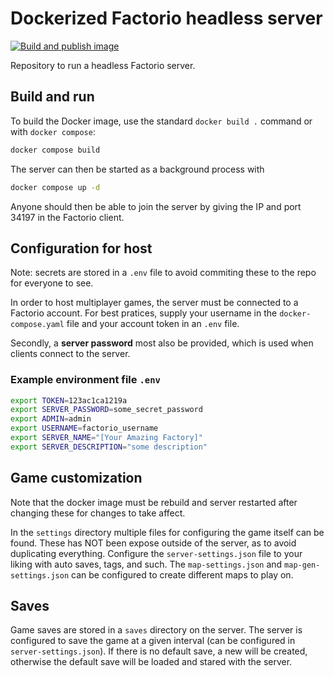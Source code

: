 # Dockerized Factorio headless server

[![Build and publish image](https://github.com/OliverFlecke/factorio-server/actions/workflows/publish.yml/badge.svg?branch=main)](https://github.com/OliverFlecke/factorio-server/actions/workflows/publish.yml)

Repository to run a headless Factorio server.

## Build and run

To build the Docker image, use the standard `docker build .` command or with `docker compose`:

```sh
docker compose build
```

The server can then be started as a background process with

```sh
docker compose up -d
```

Anyone should then be able to join the server by giving the IP and port 34197 in the Factorio client.

## Configuration for host

Note: secrets are stored in a `.env` file to avoid commiting these to the repo for everyone to see.

In order to host multiplayer games, the server must be connected to a Factorio account.
For best pratices, supply your username in the `docker-compose.yaml` file and your account token in an `.env` file.

Secondly, a **server password** most also be provided, which is used when clients connect to the server.

### Example environment file `.env`

```sh
export TOKEN=123ac1ca1219a
export SERVER_PASSWORD=some_secret_password
export ADMIN=admin
export USERNAME=factorio_username
export SERVER_NAME="[Your Amazing Factory]"
export SERVER_DESCRIPTION="some description"
```

## Game customization

Note that the docker image must be rebuild and server restarted after changing these for changes to take affect.

In the `settings` directory multiple files for configuring the game itself can be found.
These has NOT been expose outside of the server, as to avoid duplicating everything.
Configure the `server-settings.json` file to your liking with auto saves, tags, and such.
The `map-settings.json` and `map-gen-settings.json` can be configured to create different maps to play on.

## Saves

Game saves are stored in a `saves` directory on the server.
The server is configured to save the game at a given interval (can be configured in `server-settings.json`).
If there is no default save, a new will be created, otherwise the default save will be loaded and stared with the server.
